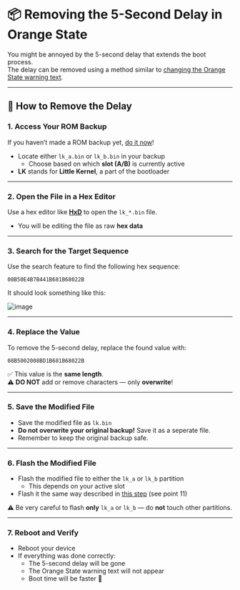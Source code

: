 # 📦 Removing the 5-Second Delay in Orange State

You might be annoyed by the 5-second delay that extends the boot process.  
The delay can be removed using a method similar to [changing the Orange State warning text](#changing-the-orange-state-warning-text).

---

## 🧰 How to Remove the Delay

### 1. Access Your ROM Backup

If you haven’t made a ROM backup yet, [do it now](#making-a-full-backup)!

- Locate either `lk_a.bin` or `lk_b.bin` in your backup  
  - Choose based on which **slot (A/B)** is currently active  
- **LK** stands for **Little Kernel**, a part of the bootloader

---

### 2. Open the File in a Hex Editor

Use a hex editor like [**HxD**](https://mh-nexus.de/en/hxd/) to open the `lk_*.bin` file.

- You will be editing the file as raw **hex data**

---

### 3. Search for the Target Sequence

Use the search feature to find the following hex sequence:
```
08B50E4B7B441B681B68022B
```

It should look something like this:

![image](https://github.com/user-attachments/assets/5dbe2466-8fb8-4f83-8d29-98751deefcbf)

---

### 4. Replace the Value

To remove the 5-second delay, replace the found value with:
```
08B5002008BD1B681B68022B
```

✅ This value is the **same length**.  
⚠️ **DO NOT** add or remove characters — only **overwrite**!

---

### 5. Save the Modified File

- Save the modified file as `lk.bin`  
- **Do not overwrite your original backup!** Save it as a seperate file.
- Remember to keep the original backup safe.

---

### 6. Flash the Modified File

- Flash the modified file to either the `lk_a` or `lk_b` partition  
  - This depends on your active slot  
- Flash it the same way described in [this step](#rooting) (see point 11)

⚠️ Be very careful to flash **only** `lk_a` or `lk_b` — do **not** touch other partitions.

---

### 7. Reboot and Verify

- Reboot your device  
- If everything was done correctly:
  - The 5-second delay will be gone  
  - The Orange State warning text will not appear  
  - Boot time will be faster 🎉

